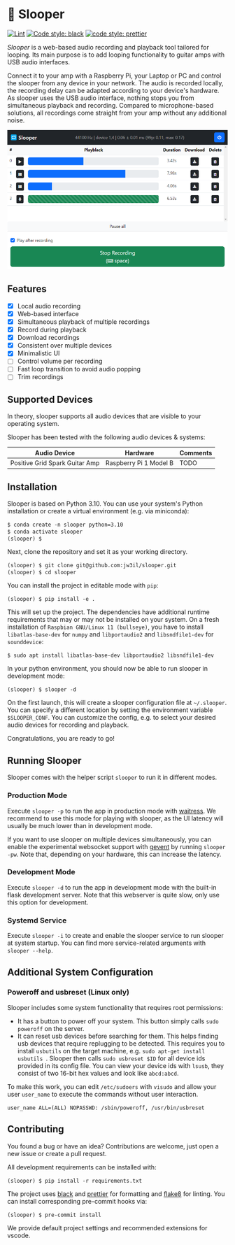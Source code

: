 # 🔁 Slooper

[![Lint](https://github.com/jw3il/slooper/actions/workflows/lint.yml/badge.svg)](https://github.com/jw3il/slooper/actions/workflows/lint.yml) 
[![Code style: black](https://img.shields.io/badge/code%20style-black-000000.svg)](https://github.com/psf/black)
[![code style: prettier](https://img.shields.io/badge/code_style-prettier-ff69b4.svg?style=flat-square)](https://github.com/prettier/prettier)

*Slooper* is a web-based audio recording and playback tool tailored for looping.
Its main purpose is to add looping functionality to guitar amps with USB audio interfaces.

Connect it to your amp with a Raspberry Pi, your Laptop or PC and control the slooper from any device in your network.
The audio is recorded locally, the recording delay can be adapted according to your device's hardware.
As slooper uses the USB audio interface, nothing stops you from simultaneous playback and recording.
Compared to microphone-based solutions, all recordings come straight from your amp without any additional noise.

![](doc/screenshot.png)

## Features

- [x] Local audio recording
- [x] Web-based interface
- [x] Simultaneous playback of multiple recordings
- [x] Record during playback
- [x] Download recordings
- [x] Consistent over multiple devices
- [x] Minimalistic UI
- [ ] Control volume per recording
- [ ] Fast loop transition to avoid audio popping
- [ ] Trim recordings

## Supported Devices

In theory, slooper supports all audio devices that are visible to your operating system.

Slooper has been tested with the following audio devices & systems:

| Audio Device                   | Hardware               | Comments | 
|--------------------------------|------------------------|----------|
| Positive Grid Spark Guitar Amp | Raspberry Pi 1 Model B | TODO     |

## Installation

Slooper is based on Python 3.10. You can use your system's Python installation or create a virtual environment (e.g. via miniconda):

```
$ conda create -n slooper python=3.10
$ conda activate slooper
(slooper) $
```

Next, clone the repository and set it as your working directory.

```
(slooper) $ git clone git@github.com:jw3il/slooper.git
(slooper) $ cd slooper
```

You can install the project in editable mode with `pip`:

```
(slooper) $ pip install -e .
```

This will set up the project. The dependencies have additional runtime requirements that may or may not be installed on your system. 
On a fresh installation of `Raspbian GNU/Linux 11 (bullseye)`, you have to install `libatlas-base-dev` for `numpy` and `libportaudio2` and `libsndfile1-dev` for `sounddevice`:

```
$ sudo apt install libatlas-base-dev libportaudio2 libsndfile1-dev
```

In your python environment, you should now be able to run slooper in development mode:
```
(slooper) $ slooper -d
```

On the first launch, this will create a slooper configuration file at `~/.slooper`. You can specify a different location by setting the environment variable `$SLOOPER_CONF`. You can customize the config, e.g. to select your desired audio devices for recording and playback.

Congratulations, you are ready to go!

## Running Slooper

Slooper comes with the helper script `slooper` to run it in different modes.

### Production Mode

Execute `slooper -p` to run the app in production mode with [waitress](https://docs.pylonsproject.org/projects/waitress/en/stable/index.html).
We recommend to use this mode for playing with slooper, as the UI latency will usually be much lower than in development mode. 

If you want to use slooper on multiple devices simultaneously, you can enable the experimental websocket support with [gevent](http://www.gevent.org/) by running `slooper -pw`.
Note that, depending on your hardware, this can increase the latency.

###  Development Mode

Execute `slooper -d` to run the app in development mode with the built-in flask development server.
Note that this webserver is quite slow, only use this option for development.

###  Systemd Service

Execute `slooper -i` to create and enable the slooper service to run slooper at system startup.
You can find more service-related arguments with `slooper --help`.

## Additional System Configuration

### Poweroff and usbreset (Linux only)

Slooper includes some system functionality that requires root permissions:

* It has a button to power off your system. This button simply calls `sudo poweroff` on the server. 
* It can reset usb devices before searching for them. This helps finding usb devices that require replugging to be detected. This requires you to install `usbutils` on the target machine, e.g. `sudo apt-get install usbutils `. Slooper then calls `sudo usbreset $ID` for all device ids provided in its config file. You can view your device ids with `lsusb`, they consist of two 16-bit hex values and look like `abcd:abcd`.

To make this work, you can edit `/etc/sudoers` with `visudo` and allow your user `user_name` to execute the commands without user interaction.

```
user_name ALL=(ALL) NOPASSWD: /sbin/poweroff, /usr/bin/usbreset
```

## Contributing

You found a bug or have an idea?
Contributions are welcome, just open a new issue or create a pull request.

All development requirements can be installed with:

```
(slooper) $ pip install -r requirements.txt
```

The project uses [black](https://github.com/psf/black) and [prettier](https://github.com/prettier/prettier) for formatting and [flake8](https://github.com/PyCQA/flake8) for linting.
You can install corresponding pre-commit hooks via:

```
(slooper) $ pre-commit install
```

We provide default project settings and recommended extensions for vscode.